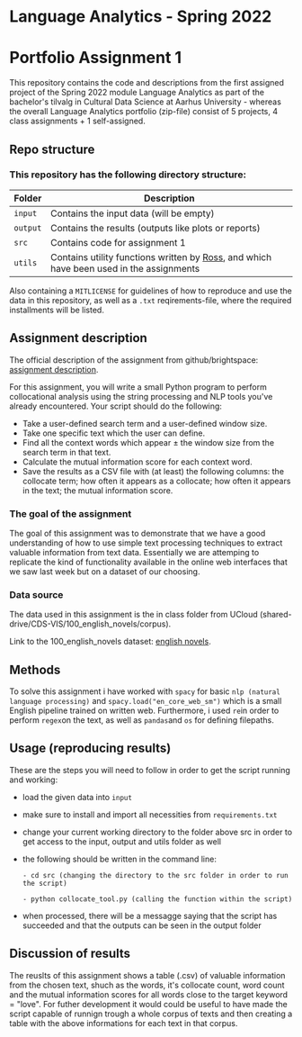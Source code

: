 
# Language Analytics - Spring 2022
# Portfolio Assignment 1

This repository contains the code and descriptions from the first assigned project of the Spring 2022 module Language Analytics as part of the bachelor's tilvalg in Cultural Data Science at Aarhus University - whereas the overall Language Analytics portfolio (zip-file) consist of 5 projects, 4 class assignments + 1 self-assigned.

## Repo structure
### This repository has the following directory structure:

| **Folder** | **Description** |
| ----------- | ----------- |
| ```input``` | Contains the input data (will be empty) |
| ```output``` | Contains the results (outputs like plots or reports)  |
| ```src``` | Contains code for assignment 1 |
| ```utils``` | Contains utility functions written by [Ross](https://pure.au.dk/portal/en/persons/ross-deans-kristensenmclachlan(29ad140e-0785-4e07-bdc1-8af12f15856c).html), and which have been used in the assignments |

Also containing a ```MITLICENSE``` for guidelines of how to reproduce and use the data in this repository, as well as a ```.txt``` reqirements-file, where the required installments will be listed.

## Assignment description
The official description of the assignment from github/brightspace: [assignment description](https://github.com/CDS-AU-DK/cds-language/blob/main/assignments/assignment1.md).

For this assignment, you will write a small Python program to perform collocational analysis using the string processing and NLP tools you've already encountered. Your script should do the following:

- Take a user-defined search term and a user-defined window size.
- Take one specific text which the user can define.
- Find all the context words which appear ± the window size from the search term in that text.
- Calculate the mutual information score for each context word.
- Save the results as a CSV file with (at least) the following columns: the collocate term; how often it appears as a collocate; how often it appears in the text; the mutual information score.


### The goal of the assignment 
The goal of this assignment was to demonstrate that we have a good understanding of how to use simple text processing techniques to extract valuable information from text data. Essentially we are attemping to replicate the kind of functionality available in the online web interfaces that we saw last week but on a dataset of our choosing.

### Data source
The data used in this assignment is the in class folder from UCloud (shared-drive/CDS-VIS/100_english_novels/corpus). 

Link to the 100_english_novels dataset: [english novels](https://github.com/computationalstylistics/100_english_novels).


## Methods
To solve this assignment i have worked with ```spacy``` for basic ```nlp (natural language processing)``` and ```spacy.load("en_core_web_sm")``` which is a small English pipeline trained on written web. Furthermore, i used ```re```in order to perform ```regex```on the text, as well as ```pandas```and ```os``` for defining filepaths.

## Usage (reproducing results)
These are the steps you will need to follow in order to get the script running and working:
- load the given data into ```input```
- make sure to install and import all necessities from ```requirements.txt``` 
- change your current working directory to the folder above src in order to get access to the input, output and utils folder as well 
- the following should be written in the command line:

      - cd src (changing the directory to the src folder in order to run the script)
      
      - python collocate_tool.py (calling the function within the script)
      
- when processed, there will be a messagge saying that the script has succeeded and that the outputs can be seen in the output folder 



## Discussion of results
The reuslts of this assignment shows a table (.csv) of valuable information from the chosen text, shuch as the words, it's collocate count, word count and the mutual information scores for all words close to the target keyword = "love". For futher development it would could be useful to have made the script capable of runnign trough a whole corpus of texts and then creating a table with the above informations for each text in that corpus. 

